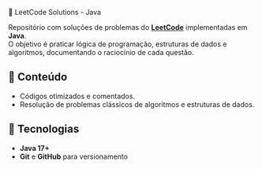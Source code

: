  📝 LeetCode Solutions - Java

Repositório com soluções de problemas do **[LeetCode](https://leetcode.com/)** implementadas em **Java**.  
O objetivo é praticar lógica de programação, estruturas de dados e algoritmos, documentando o raciocínio de cada questão.

## 📌 Conteúdo

- Códigos otimizados e comentados.
- Resolução de problemas clássicos de algoritmos e estruturas de dados.

## 🚀 Tecnologias

- **Java 17+**
- **Git** e **GitHub** para versionamento

